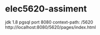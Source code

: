 # elec5620-assiment
jdk 1.8
pgsql
port 8080
context-path: /5620
http://localhost:8080/5620/pages/index.html
